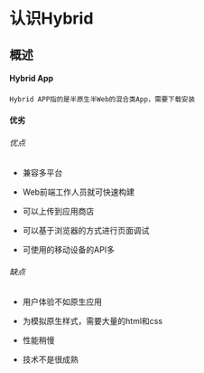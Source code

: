 # 认识Hybrid

## 概述

#### Hybrid App

	Hybrid APP指的是半原生半Web的混合类App，需要下载安装

#### 优劣

###### 优点

* 兼容多平台

* Web前端工作人员就可快速构建

* 可以上传到应用商店

* 可以基于浏览器的方式进行页面调试

* 可使用的移动设备的API多

###### 缺点

* 用户体验不如原生应用

* 为模拟原生样式，需要大量的html和css

* 性能稍慢

* 技术不是很成熟

